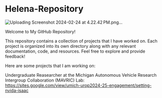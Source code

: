 # Helena-Repository
![Uploading Screenshot 2024-02-24 at 4.22.42 PM.png…]()

Welcome to My GitHub Repository!

This repository contains a collection of projects that I have worked on. Each project is organized into its own directory along with any relevant documentation, code, and resources. Feel free to explore and provide feedback!

Here are some projects that I am working on:

Undergraduate Reasearcher at the Michigan Autonomous Vehicle Research Intergroup Collaboration (MAVRIC) Lab:
https://sites.google.com/view/umich-urop2024-25-engagement/setting-nvida-isaac


